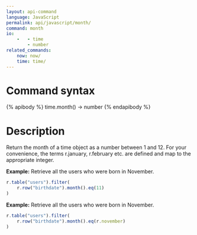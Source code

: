 ```yaml
---
layout: api-command
language: JavaScript
permalink: api/javascript/month/
command: month
io:
    -   - time
        - number
related_commands:
    now: now/
    time: time/
---
```



# Command syntax #

{% apibody %}
time.month() &rarr; number
{% endapibody %}

# Description #

Return the month of a time object as a number between 1 and 12. For your convenience, the terms r.january, r.february etc. are defined and map to the appropriate integer.

__Example:__ Retrieve all the users who were born in November.

```js
r.table("users").filter(
    r.row("birthdate").month().eq(11)
)
```


__Example:__ Retrieve all the users who were born in November.

```js
r.table("users").filter(
    r.row("birthdate").month().eq(r.november)
)
```

